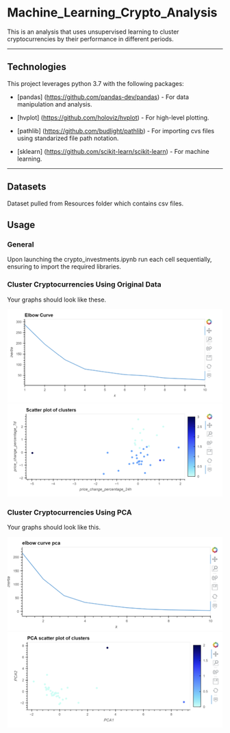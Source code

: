 # Machine_Learning_Crypto_Analysis
This is an analysis that uses unsupervised learning to cluster cryptocurrencies by their performance in different periods.

---

## Technologies

This project leverages python 3.7 with the following packages:

* [pandas] (https://github.com/pandas-dev/pandas) - For data manipulation and analysis.

* [hvplot] (https://github.com/holoviz/hvplot) - For high-level plotting.

* [pathlib] (https://github.com/budlight/pathlib) - For importing cvs files using standarized file path notation.

* [sklearn] (https://github.com/scikit-learn/scikit-learn) - For machine learning.
---

## Datasets

Dataset pulled from Resources folder which contains csv files.

## Usage

### General

Upon launching the crypto_investments.ipynb run each cell sequentially, ensuring to import the required libraries.

### Cluster Cryptocurrencies Using Original Data

Your graphs should look like these.

![Elbow Curve](Images/elbow_curve1.png)
![Cluster Plot](Images/cluster_plot1.png)


### Cluster Cryptocurrencies Using PCA

Your graphs should look like this.

![Elbow Curve](Images/elbow_curve_pca.png)
![Cluster Plot](Images/pca_cluster_plot.png)

